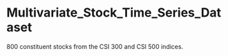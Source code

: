 # Multivariate_Stock_Time_Series_Dataset
 800 constituent stocks from the CSI 300 and CSI 500 indices.
